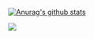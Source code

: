 
[![Anurag's github stats](https://github-readme-stats.vercel.app/api?username=tlefko)](https://github.com/anuraghazra/github-readme-stats)

![](https://hit.yhype.me/github/profile?user_id=42879340)
